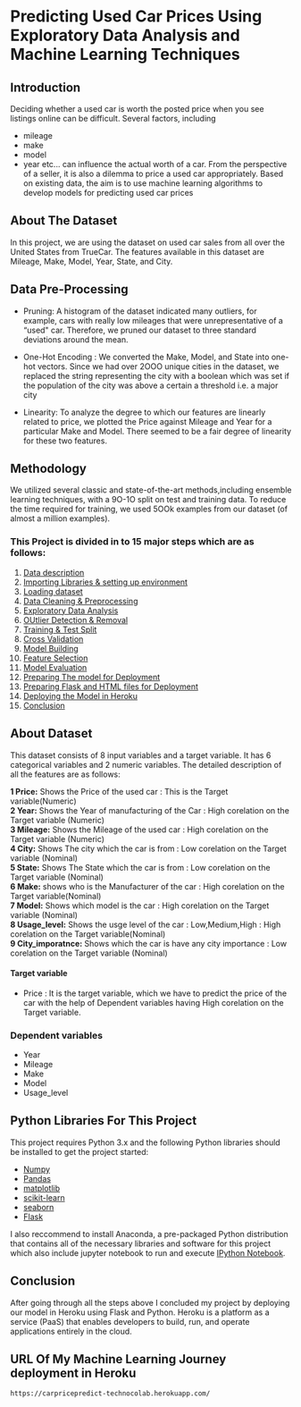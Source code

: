 # Predicting Used Car Prices Using Exploratory Data Analysis and Machine Learning Techniques

## Introduction
Deciding whether a used car is worth the posted price when you see listings online can be difficult. Several factors, including 
* mileage 
* make 
* model 
* year etc... 
can influence the actual worth of a car. From the perspective of a seller, it is also a dilemma to price a used car appropriately. Based on existing data, the aim is to use machine learning algorithms to develop models for predicting used car prices

## About The Dataset 
In this project, we are using the dataset on used car sales from all over the United States from TrueCar. The features available in this dataset are Mileage, Make, Model, Year, State, and City.

## Data Pre-Processing
* Pruning: 
    A histogram of the dataset indicated many outliers, for example, cars with really low mileages that were unrepresentative of a “used" car. Therefore, we pruned our dataset to three standard deviations around the mean.

* One-Hot Encoding : 
    We converted the Make, Model, and State into one-hot vectors. Since we had over 2OOO unique cities in the dataset, we replaced the string representing the city with a boolean which was set if the population of the city was above a certain a threshold i.e. a major city

* Linearity: 
    To analyze the degree to which our features are linearly related to price, we plotted the Price against Mileage and Year for a particular Make and Model. There seemed to be a fair degree of linearity for these two features.

## Methodology
We utilized several classic and state-of-the-art methods,including ensemble learning techniques, with a 9O-1O split on test and training data. To reduce the time required for training, we used 5OOk examples from our dataset (of almost a million examples).

### This Project is divided in to 15 major steps which are as follows:

1. [Data description](#data-desc)
2. [Importing Libraries & setting up environment](#imp-lib)
3. [Loading dataset](#data-load)
4. [Data Cleaning & Preprocessing](#data-prep)
5. [Exploratory Data Analysis](#data-eda)
6. [OUtlier Detection & Removal](#data-out)
7. [Training & Test Split](#data-train)
8. [Cross Validation](#cross-val)
9. [Model Building](#data-model)
10. [Feature Selection](#model-eval)<br>
11. [Model Evaluation](#model-inter)
12. [Preparing The model for Deployment](#model-deployment)
13. [Preparing Flask and HTML files for Deployment](#model-deployment)
14. [Deploying the Model in Heroku ](#model-heroku)
15. [Conclusion](#data-conc)


## About Dataset

This dataset consists of 8 input variables and a target variable. It has 6 categorical variables and 2 numeric variables. The detailed description of all the features are as follows:

**1 Price:** Shows the Price of the used car : This is the Target variable(Numeric)<br>
**2 Year:** Shows the Year of manufacturing of the Car : High corelation on the Target variable (Numeric)<br>
**3 Mileage:** Shows the Mileage of the used car : High corelation on the Target variable (Numeric)<br>
**4 City:** Shows The city which the car is from : Low corelation on the Target variable (Nominal)<br>
**5 State:** Shows The State which the car is from : Low corelation on the Target variable (Nominal)<br>
**6 Make:** shows who is the Manufacturer of the car : High corelation on the Target variable(Nominal)<br>
**7 Model:** Shows which model is the car : High corelation on the Target variable (Nominal)<br>
**8 Usage_level:** Shows the usge level of the car : Low,Medium,High : High corelation on the Target variable(Nominal)<br>
**9 City_imporatnce:** Shows which the car is have any city importance : Low corelation on the Target variable (Nominal)<br>

#### Target variable
* Price :
 It is the target variable, which we have to predict the price of the car with the help of Dependent variables having High corelation on the Target variable.

### Dependent variables
* Year
* Mileage
* Make
* Model
* Usage_level

## Python Libraries For This Project 
This project requires Python 3.x and the following Python libraries should be installed to get the project started:
- [Numpy](http://www.numpy.org/)
- [Pandas](http://pandas.pydata.org/)
- [matplotlib](https://matplotlib.org/)
- [scikit-learn](https://scikit-learn.org/stable/)
- [seaborn](https://seaborn.pydata.org/installing.html)
- [Flask](https://flask.palletsprojects.com/en/2.1.x/)

I also reccommend to install Anaconda, a pre-packaged Python distribution that contains all of the necessary libraries and software for this project which also include jupyter notebook to run and execute [IPython Notebook](http://ipython.org/notebook.html).

## Conclusion
 After going through all the steps above I concluded my project by deploying our model in Heroku using Flask and Python. 
 Heroku is a platform as a service (PaaS) that enables developers to build, run, and operate applications entirely in the cloud.

 ## URL Of My Machine Learning Journey deployment in Heroku
    https://carpricepredict-technocolab.herokuapp.com/
